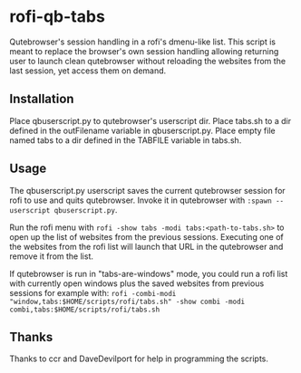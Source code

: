 rofi-qb-tabs
============

Qutebrowser's session handling in a rofi's dmenu-like list. This script is meant to replace the browser's own session handling allowing returning user to launch clean qutebrowser without reloading the websites from the last session, yet access them on demand.

Installation
------------

Place qbuserscript.py to qutebrowser's userscript dir. Place tabs.sh to a dir defined in the outFilename variable in qbuserscript.py. Place empty file named tabs to a dir defined in the TABFILE variable in tabs.sh.

Usage
-----

The qbuserscript.py userscript saves the current qutebrowser session for rofi to use and quits qutebrowser. Invoke it in qutebrowser with `:spawn --userscript qbuserscript.py`.

Run the rofi menu with `rofi -show tabs -modi tabs:<path-to-tabs.sh>` to open up the list of websites from the previous sessions. Executing one of the websites from the rofi list will launch that URL in the qutebrowser and remove it from the list.

If qutebrowser is run in "tabs-are-windows" mode, you could run a rofi list with currently open windows plus the saved websites from previous sessions for example with: `rofi -combi-modi "window,tabs:$HOME/scripts/rofi/tabs.sh" -show combi -modi combi,tabs:$HOME/scripts/rofi/tabs.sh`

Thanks
------

Thanks to ccr and DaveDevilport for help in programming the scripts.
